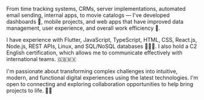 From time tracking systems, CRMs, server implementations, automated email sending, internal apps, to movie catalogs — I've developed dashboards 🧮, mobile projects, and web apps that have improved data management, user experience, and overall work efficiency 📱.

I have experience with Flutter, JavaScript, TypeScript, HTML, CSS, React.js, Node.js, REST APIs, Linux, and SQL/NoSQL databases 👨🏻‍💻. I also hold a C2 English certification, which allows me to communicate effectively with international teams. 🇬🇧🇲🇽

I'm passionate about transforming complex challenges into intuitive, modern, and functional digital experiences using the latest technologies. I'm open to connecting and exploring collaboration opportunities to help bring projects to life. 👋🏻



<!--
**Matamorrozz/Matamorrozz** is a ✨ _special_ ✨ repository because its `README.md` (this file) appears on your GitHub profile.

Here are some ideas to get you started:

- 🔭 I’m currently working on ...
- 🌱 I’m currently learning ...
- 👯 I’m looking to collaborate on ...
- 🤔 I’m looking for help with ...
- 💬 Ask me about ...
- 📫 How to reach me: ...
- 😄 Pronouns: ...
- ⚡ Fun fact: ...
-->
